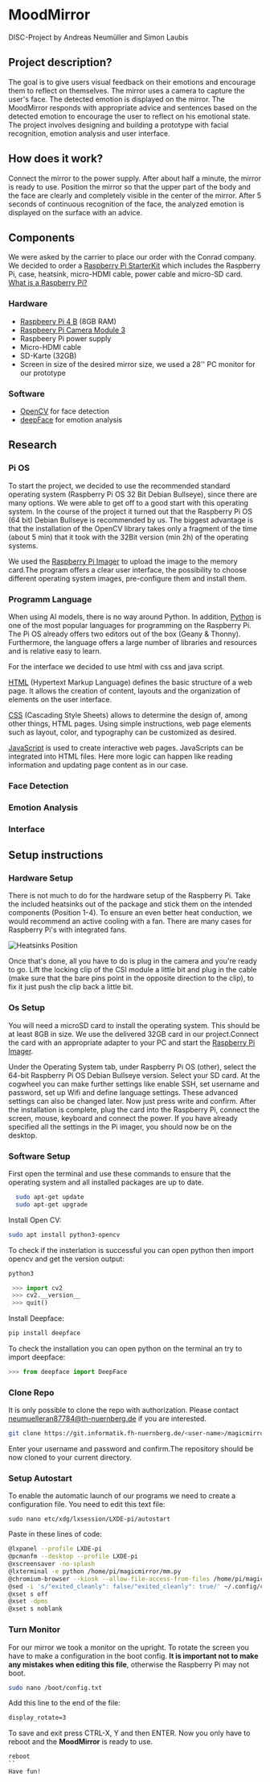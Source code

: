 # MoodMirror
DISC-Project by Andreas Neumüller and Simon Laubis

## Project description?
The goal is to give users visual feedback on their emotions 
and encourage them to reflect on themselves. The mirror 
uses a camera to capture the user's face. The detected
emotion is displayed on the mirror. The MoodMirror responds 
with appropriate advice and sentences based on the detected 
emotion to encourage the user to reflect on his emotional 
state. The project involves designing and building
a prototype with facial recognition, emotion analysis and
user interface. 

## How does it work?
Connect the mirror to the power supply. After about half 
a minute, the mirror is ready to use. Position the mirror 
so that the upper part of the body and the face are clearly
and completely visible in the center of the mirror. After 5 
seconds of continuous recognition of the face, the analyzed
emotion is displayed on the surface with an advice.

## Components 

We were asked by the carrier to place our order with
the Conrad company. We decided to order a [Raspberry 
Pi StarterKit](https://www.conrad.de/de/p/raspberry-pi-rb-set-4-4-raspberry-pi-4-b-4-gb-4-x-1-5-ghz-inkl-netzteil-inkl-noobs-os-inkl-hdmi-kabel-inkl-geh-2765999.html) which includes the Raspberry Pi,
case, heatsink, micro-HDMI cable, power cable and 
micro-SD card. [What is a Raspberry Pi?](https://de.wikipedia.org/wiki/Raspberry_Pi)

### Hardware 
- [Raspbeery Pi 4 B](https://www.reichelt.de/raspberry-pi-4-b-4x-1-5-ghz-4-gb-ram-wlan-bt-rasp-pi-4-b-4gb-p259920.html?&trstct=vrt_pdn&nbc=1) (8GB RAM)
- [Raspbeery Pi Camera Module 3](https://www.reichelt.com/raspberry-pi-kamera-12mp-76-v3-rasp-cam-3-p339256.html?CCOUNTRY=445&LANGUAGE=de&utm_source=display&utm_medium=rsp-foundation&src=raspberrypi&&r=1) 
- Raspbeery Pi power supply
- Micro-HDMI cable
- SD-Karte (32GB)
- Screen in size of the desired mirror size, we used a 28'' PC monitor for our prototype

### Software

- [OpenCV](https://opencv.org) for face detection  
- [deepFace](https://github.com/serengil/deepface) for emotion analysis 

  
## Research
### Pi OS
To start the project, we decided to use the recommended standard 
operating system (Raspberry Pi OS 32 Bit Debian Bullseye), 
since there are many options. We were able to get
off to a good start with this operating system. In the course of 
the project it turned out that the Raspberry Pi OS (64 bit) Debian
Bullseye is recommended by us. The biggest advantage is that the
installation of the OpenCV library takes only a fragment of the
time (about 5 min) that it took with the 32Bit version (min 2h)
of the operating systems.

We used the [Raspberry Pi Imager](https://www.raspberrypi.com/software/) 
to upload the image to the memory card.The program offers a clear user
interface, the possibility to choose different operating system
images, pre-configure them and install them.
### Programm Language

When using AI models, there is no way around Python.
In addition, [Python](https://www.python.org) is one of the most popular languages 
for programming on the Raspberry Pi. The Pi OS already offers
two editors out of the box (Geany & Thonny). Furthermore,
the language offers a large number of libraries and resources
and is relative easy to learn.

For the interface we decided to use html with css and java script. 

[HTML](https://de.wikipedia.org/wiki/Hypertext_Markup_Language) 
(Hypertext Markup Language) defines the basic structure 
of a web page. It allows the creation of content, layouts and 
the organization of elements on the user interface.

[CSS](https://de.wikipedia.org/wiki/Cascading_Style_Sheets) 
(Cascading Style Sheets) allows to determine the design of, 
among other things, HTML pages. Using simple instructions, web 
page elements such as layout, color, and typography can be customized
as desired.

[JavaScript](https://de.wikipedia.org/wiki/JavaScript) is used to create interactive web pages. JavaScripts 
can be integrated into HTML files. Here more logic can happen like
reading information and updating page content as in our case.
### Face Detection
### Emotion Analysis
### Interface 

## Setup instructions
### Hardware Setup

There is not much to do for the hardware setup of the Raspberry Pi.
Take the included heatsinks out of the package and stick them on the 
intended components (Position 1-4). To ensure an even better heat conduction, we would recommend an active cooling with a fan. There are many cases for Raspberry Pi's with integrated fans.

![Heatsinks Position](/assets/Pi.jpg)

Once that's done, all you have to do is plug in the camera and you're
ready to go. Lift the locking clip of the CSI module a little bit
and plug in the cable (make sure that the bare pins point in the opposite
direction to the clip), to fix it just push the clip back a little bit. 

### Os Setup
You will need a microSD card to install the operating system. This should be at least 8GB in size. We use the delivered 32GB card in our project.Connect the card with an appropriate adapter to your PC and start the [Raspberry Pi Imager](https://www.raspberrypi.org/software/).

Under the Operating System tab, under Raspberry Pi OS (other), select the 64-bit Raspberry Pi OS Debian Bullseye version. Select your SD card. At the cogwheel you can make further settings like enable SSH, set username and password, set up Wifi and define language settings. These advanced settings can also be changed later. Now just press write and confirm. After the installation is complete, plug the card into the Raspberry Pi, connect the screen, mouse, keyboard and connect the power. If you have already specified all the settings in the Pi imager, you should now be on the desktop. 

### Software Setup
First open the terminal and use these commands to ensure that the operating system and all installed packages are up to date.
  ```bash
    sudo apt-get update
    sudo apt-get upgrade
   ```

Install Open CV:
  ```bash
  sudo apt install python3-opencv
  ```

To check if the insterlation is successful you can open python then import opencv and get the version output:
  ```bash
  python3
 ```
 ```python
  >>> import cv2
  >>> cv2.__version__
  >>> quit()
```
Install Deepface:
```bash
pip install deepface
```
To check the installation you can open python on the terminal an try to import deepface:
  ```python
  >>> from deepface import DeepFace
  ```

### Clone Repo
It is only possible to clone the repo with authorization. Please contact neumuelleran87784@th-nuernberg.de if you are interested.
  ```bash
  git clone https://git.informatik.fh-nuernberg.de/<user-name>/magicmirror.git
  ```
Enter your username and password and confirm.The repository should be now cloned to your current directory.

### Setup Autostart
To enable the automatic launch of our programs we need to create a configuration file. You need to edit this text file:
  ```
  sudo nano etc/xdg/lxsession/LXDE-pi/autostart
  ```
Paste in these lines of code:
  ```bash
  @lxpanel --profile LXDE-pi
  @pcmanfm --desktop --profile LXDE-pi
  @xscreensaver -no-splash
  @lxterminal -e python /home/pi/magicmirror/mm.py
  @chromium-browser --kiosk --allow-file-access-from-files /home/pi/magicmirror/index.html
  @sed -i 's/"exited_cleanly": false/"exited_cleanly": true/' ~/.config/chromium/Default/Preferences
  @xset s off
  @xset -dpms
  @xset s noblank
  ```
### Turn Monitor
For our mirror we took a monitor on the upright. To rotate the screen you have to make a configuration in the boot config. **It is important not to make any mistakes when editing this file**, otherwise the Raspberry Pi may not boot.
  ```bash
  sudo nano /boot/config.txt
  ```
Add this line to the end of the file:
```txt
display_rotate=3
```
To save and exit press CTRL-X, Y and then ENTER. Now you only have to reboot and the **MoodMirror** is ready to use. 
  ```bash
  reboot
  ``
Have fun!
